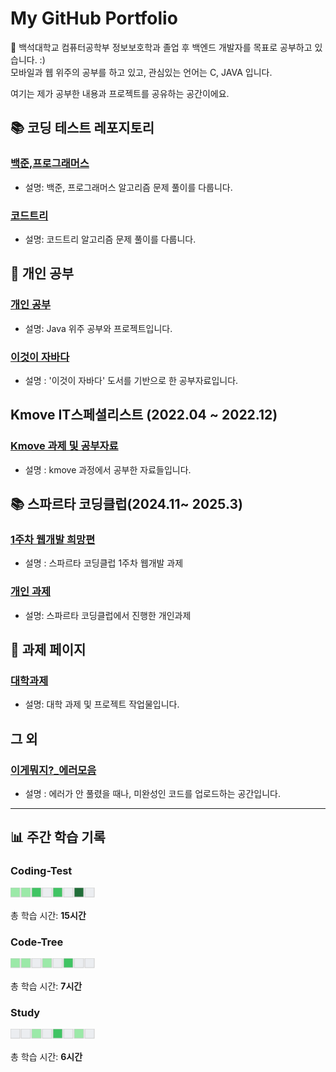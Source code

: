 # My GitHub Portfolio

👋 백석대학교 컴퓨터공학부 정보보호학과 졸업 후 백엔드 개발자를 목표로 공부하고 있습니다. :)  
모바일과 웹 위주의 공부를 하고 있고, 관심있는 언어는 C, JAVA 입니다.  

여기는 제가 공부한 내용과 프로젝트를 공유하는 공간이에요.

## 📚 코딩 테스트 레포지토리
### [백준,프로그래머스](https://github.com/juyangjin/Coding-Test)
- 설명: 백준, 프로그래머스 알고리즘 문제 풀이를 다룹니다.

### [코드트리](https://github.com/juyangjin/Code-Tree)
- 설명: 코드트리 알고리즘 문제 풀이를 다룹니다.

## 🧠 개인 공부
### [개인 공부](https://github.com/juyangjin/study)
- 설명: Java 위주 공부와 프로젝트입니다.

### [이것이 자바다](https://github.com/juyangjin/JAVA-s-Study)
- 설명 : '이것이 자바다' 도서를 기반으로 한 공부자료입니다.

## Kmove IT스페셜리스트 (2022.04 ~ 2022.12)
### [Kmove 과제 및 공부자료](https://github.com/juyangjin/2022_Kmove)
- 설명 : kmove 과정에서 공부한 자료들입니다.

## 📚 스파르타 코딩클럽(2024.11~ 2025.3)
### [1주차 웹개발 희망편](https://github.com/DeaHyun0911/sparta-web-team)
- 설명 : 스파르타 코딩클럽 1주차 웹개발 과제

### [개인 과제](https://github.com/juyangjin/personal_assignment)
- 설명: 스파르타 코딩클럽에서 진행한 개인과제

## 📑 과제 페이지
### [대학과제](https://github.com/juyangjin/BU-2017-2022)
- 설명: 대학 과제 및 프로젝트 작업물입니다.

## 그 외
### [이게뭐지?_에러모음](https://github.com/juyangjin/Error)
- 설명 : 에러가 안 풀렸을 때나, 미완성인 코드를 업로드하는 공간입니다.

---

## 📊 주간 학습 기록

### Coding-Test
<svg xmlns="http://www.w3.org/2000/svg" width="140" height="20">
<!-- Coding-Test -->
<rect x="0" y="0" width="15" height="15" style="fill:#9be9a8;stroke-width:1;stroke:#ccc;" />
<rect x="17" y="0" width="15" height="15" style="fill:#9be9a8;stroke-width:1;stroke:#ccc;" />
<rect x="34" y="0" width="15" height="15" style="fill:#40c463;stroke-width:1;stroke:#ccc;" />
<rect x="51" y="0" width="15" height="15" style="fill:#ebedf0;stroke-width:1;stroke:#ccc;" />
<rect x="68" y="0" width="15" height="15" style="fill:#40c463;stroke-width:1;stroke:#ccc;" />
<rect x="85" y="0" width="15" height="15" style="fill:#ebedf0;stroke-width:1;stroke:#ccc;" />
<rect x="102" y="0" width="15" height="15" style="fill:#216e39;stroke-width:1;stroke:#ccc;" />
<rect x="119" y="0" width="15" height="15" style="fill:#ebedf0;stroke-width:1;stroke:#ccc;" />
</svg>

총 학습 시간: **15시간**

### Code-Tree
<svg xmlns="http://www.w3.org/2000/svg" width="140" height="20">
<!-- Code-Tree -->
<rect x="0" y="0" width="15" height="15" style="fill:#9be9a8;stroke-width:1;stroke:#ccc;" />
<rect x="17" y="0" width="15" height="15" style="fill:#9be9a8;stroke-width:1;stroke:#ccc;" />
<rect x="34" y="0" width="15" height="15" style="fill:#ebedf0;stroke-width:1;stroke:#ccc;" />
<rect x="51" y="0" width="15" height="15" style="fill:#9be9a8;stroke-width:1;stroke:#ccc;" />
<rect x="68" y="0" width="15" height="15" style="fill:#ebedf0;stroke-width:1;stroke:#ccc;" />
<rect x="85" y="0" width="15" height="15" style="fill:#40c463;stroke-width:1;stroke:#ccc;" />
<rect x="102" y="0" width="15" height="15" style="fill:#ebedf0;stroke-width:1;stroke:#ccc;" />
<rect x="119" y="0" width="15" height="15" style="fill:#ebedf0;stroke-width:1;stroke:#ccc;" />
</svg>

총 학습 시간: **7시간**

### Study
<svg xmlns="http://www.w3.org/2000/svg" width="140" height="20">
<!-- Study -->
<rect x="0" y="0" width="15" height="15" style="fill:#ebedf0;stroke-width:1;stroke:#ccc;" />
<rect x="17" y="0" width="15" height="15" style="fill:#ebedf0;stroke-width:1;stroke:#ccc;" />
<rect x="34" y="0" width="15" height="15" style="fill:#9be9a8;stroke-width:1;stroke:#ccc;" />
<rect x="51" y="0" width="15" height="15" style="fill:#ebedf0;stroke-width:1;stroke:#ccc;" />
<rect x="68" y="0" width="15" height="15" style="fill:#40c463;stroke-width:1;stroke:#ccc;" />
<rect x="85" y="0" width="15" height="15" style="fill:#ebedf0;stroke-width:1;stroke:#ccc;" />
<rect x="102" y="0" width="15" height="15" style="fill:#9be9a8;stroke-width:1;stroke:#ccc;" />
<rect x="119" y="0" width="15" height="15" style="fill:#ebedf0;stroke-width:1;stroke:#ccc;" />
</svg>

총 학습 시간: **6시간**

